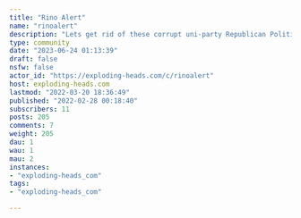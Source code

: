 ```yaml
---
title: "Rino Alert" 
name: "rinoalert"
description: "Lets get rid of these corrupt uni-party Republican Politicians who answer to corporate donors instead of their voters."
type: community
date: "2023-06-24 01:13:39"
draft: false
nsfw: false
actor_id: "https://exploding-heads.com/c/rinoalert"
host: exploding-heads.com
lastmod: "2022-03-20 18:36:49"
published: "2022-02-28 00:18:40"
subscribers: 11
posts: 205
comments: 7
weight: 205
dau: 1
wau: 1
mau: 2
instances:
- "exploding-heads_com"
tags: 
- "exploding-heads_com"

---
```

